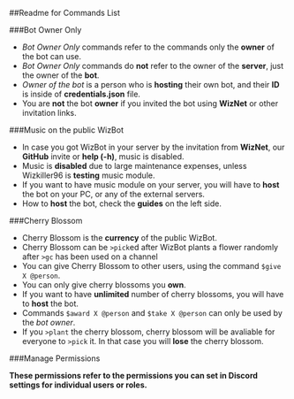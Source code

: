 ##Readme for Commands List

###Bot Owner Only

- *Bot Owner Only* commands refer to the commands only the **owner** of the bot can use.
- *Bot Owner Only* commands do **not** refer to the owner of the **server**, just the owner of the **bot**.
- *Owner of the bot* is a person who is **hosting** their own bot, and their **ID** is inside of **credentials.json** file.
- You are **not** the bot **owner** if you invited the bot using **WizNet** or other invitation links.

###Music on the public WizBot

- In case you got WizBot in your server by the invitation from **WizNet**, our **GitHub** invite or **help (-h)**, music is disabled.
- Music is **disabled** due to large maintenance expenses, unless Wizkiller96 is **testing** music module.
- If you want to have music module on your server, you will have to **host** the bot on your PC, or any of the external servers.
- How to **host** the bot, check the **guides** on the left side.

###Cherry Blossom

- Cherry Blossom is the **currency** of the public WizBot.
- Cherry Blossom can be `>pick`ed after WizBot plants a flower randomly after `>gc` has been used on a channel
- You can give Cherry Blossom to other users, using the command `$give X @person`.
- You can only give cherry blossoms you **own**.
- If you want to have **unlimited** number of cherry blossoms, you will have to **host** the bot.
- Commands `$award X @person` and `$take X @person` can only be used by the *bot owner*.
- If you `>plant` the cherry blossom, cherry blossom will be avaliable for everyone to `>pick` it. In that case you will **lose** the cherry blossom.

###Manage Permissions

**These permissions refer to the permissions you can set in Discord settings for individual users or roles.**
